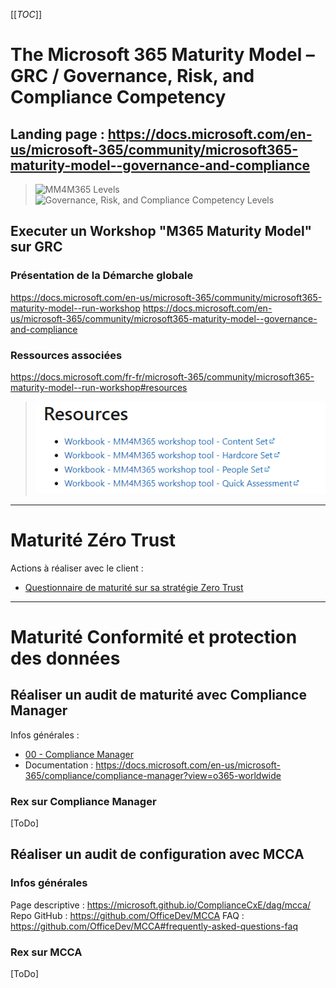 [[_TOC_]]

# The Microsoft 365 Maturity Model – GRC / Governance, Risk, and Compliance Competency
## Landing page : https://docs.microsoft.com/en-us/microsoft-365/community/microsoft365-maturity-model--governance-and-compliance
> <IMG src="https://docs.microsoft.com/fr-fr/microsoft-365/community/media/microsoft365-maturity-model--run-workshop/mm4m365-levels.png" alt="MM4M365 Levels"/>
> <IMG src="https://docs.microsoft.com/en-us/microsoft-365/community/media/microsoft365-maturity-model--governance-and-compliance/grc-competency-overview.png" alt="Governance, Risk, and Compliance Competency Levels"/>

## Executer un Workshop "M365 Maturity Model" sur GRC
### Présentation de la Démarche globale
https://docs.microsoft.com/en-us/microsoft-365/community/microsoft365-maturity-model--run-workshop
https://docs.microsoft.com/en-us/microsoft-365/community/microsoft365-maturity-model--governance-and-compliance
### Ressources associées
https://docs.microsoft.com/fr-fr/microsoft-365/community/microsoft365-maturity-model--run-workshop#resources
> ![image.png](/.attachments/image-a423008a-0137-4bfc-be3c-1576db8fa59a.png)

---

# Maturité Zéro Trust
Actions à réaliser avec le client :
* [Questionnaire de maturité sur sa stratégie Zero Trust](/Compliance-et-Sécurité/5-%2D-Kit-projet-Compliance/0-%2D-Analyse-de-la-maturité/Stratégie-Zero-Trust)

---

# Maturité Conformité et protection des données
## Réaliser un audit de maturité avec Compliance Manager
Infos générales : 
- [00 - Compliance Manager](/Compliance-et-Sécurité/1-%2D-Capacités-MIP-%2D-Vue-d'ensemble/00-%2D-Compliance-Manager)
- Documentation : https://docs.microsoft.com/en-us/microsoft-365/compliance/compliance-manager?view=o365-worldwide
### Rex sur Compliance Manager
[ToDo]

## Réaliser un audit de configuration avec MCCA
### Infos générales
Page descriptive : https://microsoft.github.io/ComplianceCxE/dag/mcca/
Repo GitHub : https://github.com/OfficeDev/MCCA
FAQ : https://github.com/OfficeDev/MCCA#frequently-asked-questions-faq

### Rex sur MCCA
[ToDo]